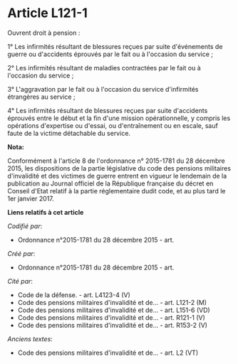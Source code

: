 # Article L121-1

Ouvrent droit à pension :

1° Les infirmités résultant de blessures reçues par suite d'événements de guerre ou d'accidents éprouvés par le fait ou à
l'occasion du service ;

2° Les infirmités résultant de maladies contractées par le fait ou à l'occasion du service ;

3° L'aggravation par le fait ou à l'occasion du service d'infirmités étrangères au service ;

4° Les infirmités résultant de blessures reçues par suite d'accidents éprouvés entre le début et la fin d'une mission
opérationnelle, y compris les opérations d'expertise ou d'essai, ou d'entraînement ou en escale, sauf faute de la victime
détachable du service.

**Nota:**

Conformément à l'article 8 de l'ordonnance n° 2015-1781 du 28 décembre 2015, les dispositions de la partie législative du
code des pensions militaires d'invalidité et des victimes de guerre entrent en vigueur le lendemain de la publication au
Journal officiel de la République française du décret en Conseil d'Etat relatif à la partie réglementaire dudit code, et au
plus tard le 1er janvier 2017.

**Liens relatifs à cet article**

_Codifié par_:

  - Ordonnance n°2015-1781 du 28 décembre 2015 - art.

_Créé par_:

  - Ordonnance n°2015-1781 du 28 décembre 2015 - art.

_Cité par_:

  - Code de la défense. - art. L4123-4 (V)
  - Code des pensions militaires d'invalidité et de... - art. L121-2 (M)
  - Code des pensions militaires d'invalidité et de... - art. L151-6 (VD)
  - Code des pensions militaires d'invalidité et de... - art. R121-1 (V)
  - Code des pensions militaires d'invalidité et de... - art. R153-2 (V)

_Anciens textes_:

  - Code des pensions militaires d'invalidité et de... - art. L2 (VT)
